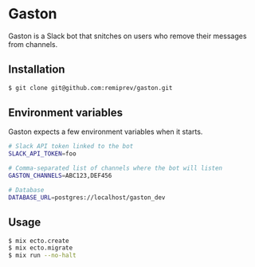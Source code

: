 # Gaston

Gaston is a Slack bot that snitches on users who remove their messages from
channels.

## Installation

```bash
$ git clone git@github.com:remiprev/gaston.git
```

## Environment variables

Gaston expects a few environment variables when it starts.

```bash
# Slack API token linked to the bot
SLACK_API_TOKEN=foo

# Comma-separated list of channels where the bot will listen
GASTON_CHANNELS=ABC123,DEF456

# Database
DATABASE_URL=postgres://localhost/gaston_dev
```

## Usage

```bash
$ mix ecto.create
$ mix ecto.migrate
$ mix run --no-halt
```
